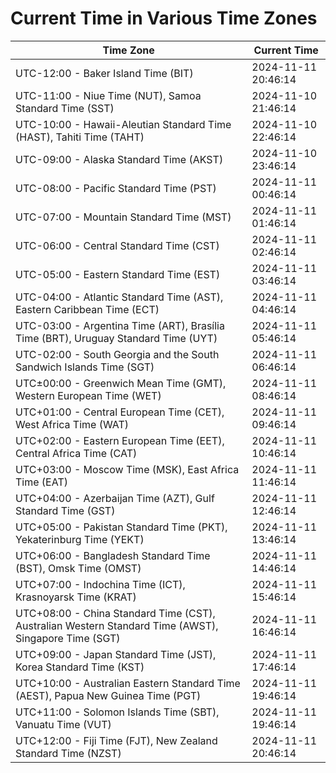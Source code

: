 # Current Time in Various Time Zones

| Time Zone | Current Time |
|-----------|--------------|
| UTC-12:00 - Baker Island Time (BIT) | 2024-11-11 20:46:14 |
| UTC-11:00 - Niue Time (NUT), Samoa Standard Time (SST) | 2024-11-10 21:46:14 |
| UTC-10:00 - Hawaii-Aleutian Standard Time (HAST), Tahiti Time (TAHT) | 2024-11-10 22:46:14 |
| UTC-09:00 - Alaska Standard Time (AKST) | 2024-11-10 23:46:14 |
| UTC-08:00 - Pacific Standard Time (PST) | 2024-11-11 00:46:14 |
| UTC-07:00 - Mountain Standard Time (MST) | 2024-11-11 01:46:14 |
| UTC-06:00 - Central Standard Time (CST) | 2024-11-11 02:46:14 |
| UTC-05:00 - Eastern Standard Time (EST) | 2024-11-11 03:46:14 |
| UTC-04:00 - Atlantic Standard Time (AST), Eastern Caribbean Time (ECT) | 2024-11-11 04:46:14 |
| UTC-03:00 - Argentina Time (ART), Brasília Time (BRT), Uruguay Standard Time (UYT) | 2024-11-11 05:46:14 |
| UTC-02:00 - South Georgia and the South Sandwich Islands Time (SGT) | 2024-11-11 06:46:14 |
| UTC±00:00 - Greenwich Mean Time (GMT), Western European Time (WET) | 2024-11-11 08:46:14 |
| UTC+01:00 - Central European Time (CET), West Africa Time (WAT) | 2024-11-11 09:46:14 |
| UTC+02:00 - Eastern European Time (EET), Central Africa Time (CAT) | 2024-11-11 10:46:14 |
| UTC+03:00 - Moscow Time (MSK), East Africa Time (EAT) | 2024-11-11 11:46:14 |
| UTC+04:00 - Azerbaijan Time (AZT), Gulf Standard Time (GST) | 2024-11-11 12:46:14 |
| UTC+05:00 - Pakistan Standard Time (PKT), Yekaterinburg Time (YEKT) | 2024-11-11 13:46:14 |
| UTC+06:00 - Bangladesh Standard Time (BST), Omsk Time (OMST) | 2024-11-11 14:46:14 |
| UTC+07:00 - Indochina Time (ICT), Krasnoyarsk Time (KRAT) | 2024-11-11 15:46:14 |
| UTC+08:00 - China Standard Time (CST), Australian Western Standard Time (AWST), Singapore Time (SGT) | 2024-11-11 16:46:14 |
| UTC+09:00 - Japan Standard Time (JST), Korea Standard Time (KST) | 2024-11-11 17:46:14 |
| UTC+10:00 - Australian Eastern Standard Time (AEST), Papua New Guinea Time (PGT) | 2024-11-11 19:46:14 |
| UTC+11:00 - Solomon Islands Time (SBT), Vanuatu Time (VUT) | 2024-11-11 19:46:14 |
| UTC+12:00 - Fiji Time (FJT), New Zealand Standard Time (NZST) | 2024-11-11 20:46:14 |
